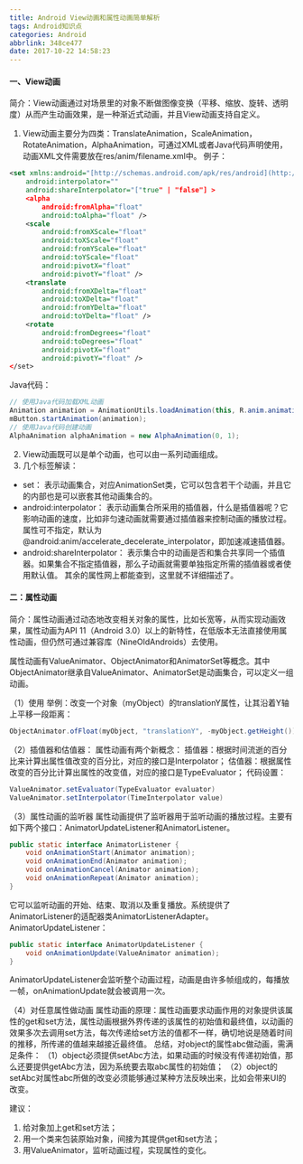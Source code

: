 ```yaml
---
title: Android View动画和属性动画简单解析
tags: Android知识点
categories: Android
abbrlink: 348ce477
date: 2017-10-22 14:58:23
---
```


#### 一、View动画

简介：View动画通过对场景里的对象不断做图像变换（平移、缩放、旋转、透明度）从而产生动画效果，是一种渐近式动画，并且View动画支持自定义。

<!--more-->

1. View动画主要分为四类：TranslateAnimation，ScaleAnimation，RotateAnimation，AlphaAnimation，可通过XML或者Java代码声明使用，动画XML文件需要放在res/anim/filename.xml中。
例子：
```xml
<set xmlns:android="[http://schemas.android.com/apk/res/android](http://schemas.android.com/apk/res/android)"
    android:interpolator=""
    android:shareInterpolator="["true" | "false"] >
    <alpha
        android:fromAlpha="float"
        android:toAlpha="float" />
    <scale
        android:fromXScale="float"
        android:toXScale="float"
        android:fromYScale="float"
        android:toYScale="float"
        android:pivotX="float"
        android:pivotY="float" />
    <translate 
        android:fromXDelta="float" 
        android:toXDelta="float"
        android:fromYDelta="float"
        android:toYDelta="float" />
    <rotate 
        android:fromDegrees="float"
        android:toDegrees="float"
        android:pivotX="float"
        android:pivotY="float" />
</set>
```

Java代码：
```java
// 使用Java代码加载XML动画
Animation animation = AnimationUtils.loadAnimation(this, R.anim.animation_test);
mButton.startAnimation(animation);
// 使用Java代码创建动画
AlphaAnimation alphaAnimation = new AlphaAnimation(0, 1);
```

2. View动画既可以是单个动画，也可以由一系列动画组成。
3. 几个标签解读：
- set：
表示动画集合，对应AnimationSet类，它可以包含若干个动画，并且它的内部也是可以嵌套其他动画集合的。
- android:interpolator：
表示动画集合所采用的插值器，什么是插值器呢？它影响动画的速度，比如非匀速动画就需要通过插值器来控制动画的播放过程。属性可不指定，默认为@android:anim/accelerate_decelerate_interpolator，即加速减速插值器。
- android:shareInterpolator：
表示集合中的动画是否和集合共享同一个插值器。如果集合不指定插值器，那么子动画就需要单独指定所需的插值器或者使用默认值。
其余的属性网上都能查到，这里就不详细描述了。

#### 二：属性动画

简介：属性动画通过动态地改变相关对象的属性，比如长宽等，从而实现动画效果，属性动画为API 11（Android 3.0）以上的新特性，在低版本无法直接使用属性动画，但仍然可通过兼容库（NineOldAndroids）去使用。

属性动画有ValueAnimator、ObjectAnimator和AnimatorSet等概念。其中ObjectAnimator继承自ValueAnimator、AnimatorSet是动画集合，可以定义一组动画。

（1）使用
举例：改变一个对象（myObject）的translationY属性，让其沿着Y轴上平移一段距离：
```java
ObjectAnimator.ofFloat(myObject, "translationY", -myObject.getHeight()).start();
```
（2）插值器和估值器：
属性动画有两个新概念：
   插值器：根据时间流逝的百分比来计算出属性值改变的百分比，对应的接口是Interpolator；
   估值器：根据属性改变的百分比计算出属性的改变值，对应的接口是TypeEvaluator；
代码设置：

```java
ValueAnimator.setEvaluator(TypeEvaluator evaluator)
ValueAnimator.setInterpolator(TimeInterpolator value)
```

（3）属性动画的监听器
属性动画提供了监听器用于监听动画的播放过程。主要有如下两个接口：AnimatorUpdateListener和AnimatorListener。
```java
public static interface AnimatorListener {
    void onAnimationStart(Animator animation);
    void onAnimationEnd(Animator animation);
    void onAnimationCancel(Animator animation);
    void onAnimationRepeat(Animator animation);
}
```

它可以监听动画的开始、结束、取消以及重复播放。系统提供了AnimatorListener的适配器类AnimatorListenerAdapter。
AnimatorUpdateListener：

```java
public static interface AnimatorUpdateListener { 
    void onAnimationUpdate(ValueAnimator animation);
}
```

AnimatorUpdateListener会监听整个动画过程，动画是由许多帧组成的，每播放一帧，onAnimationUpdate就会被调用一次。

（4）对任意属性做动画
属性动画的原理：属性动画要求动画作用的对象提供该属性的get和set方法，属性动画根据外界传递的该属性的初始值和最终值，以动画的效果多次去调用set方法，每次传递给set方法的值都不一样，确切地说是随着时间的推移，所传递的值越来越接近最终值。
总结，对object的属性abc做动画，需满足条件：
（1）object必须提供setAbc方法，如果动画的时候没有传递初始值，那么还要提供getAbc方法，因为系统要去取abc属性的初始值；
（2）object的setAbc对属性abc所做的改变必须能够通过某种方法反映出来，比如会带来UI的改变。

建议：
1. 给对象加上get和set方法；
2. 用一个类来包装原始对象，间接为其提供get和set方法；
3. 用ValueAnimator，监听动画过程，实现属性的变化。